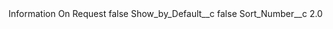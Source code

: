 <?xml version="1.0" encoding="UTF-8"?>
<CustomMetadata xmlns="http://soap.sforce.com/2006/04/metadata" xmlns:xsi="http://www.w3.org/2001/XMLSchema-instance" xmlns:xsd="http://www.w3.org/2001/XMLSchema">
    <label>Information On Request</label>
    <protected>false</protected>
    <values>
        <field>Show_by_Default__c</field>
        <value xsi:type="xsd:boolean">false</value>
    </values>
    <values>
        <field>Sort_Number__c</field>
        <value xsi:type="xsd:double">2.0</value>
    </values>
</CustomMetadata>

